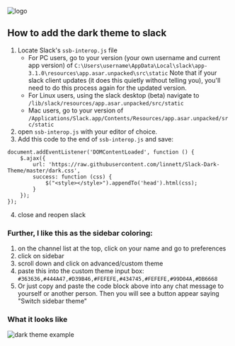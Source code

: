 ![logo](https://raw.githubusercontent.com/earlduque/Slack-Dark-Theme/master/brand-assets/slack-dark-theme-logo.png)

## How to add the dark theme to slack

1) Locate Slack's `ssb-interop.js` file
    * For PC users, go to your version (your own username and current app version) of 
`C:\Users\username\AppData\Local\slack\app-3.1.0\resources\app.asar.unpacked\src\static`
Note that if your slack client updates (it does this quietly without telling you), you'll need to do this process again for the updated version.
    * For Linux users, using the slack desktop (beta) navigate to `/lib/slack/resources/app.asar.unpacked/src/static`
    * Mac users, go to your version of 
`/Applications/Slack.app/Contents/Resources/app.asar.unpacked/src/static`
2) open `ssb-interop.js` with your editor of choice.
3) Add this code to the end of `ssb-interop.js` and save:
```
document.addEventListener('DOMContentLoaded', function () {
    $.ajax({
        url: 'https://raw.githubusercontent.com/linnett/Slack-Dark-Theme/master/dark.css',
        success: function (css) {
            $("<style></style>").appendTo('head').html(css);
        }
    });
});
```
4) close and reopen slack

### Further, I like this as the sidebar coloring:

1) on the channel list at the top, click on your name and go to preferences
2) click on sidebar
3) scroll down and click on advanced/custom theme
4) paste this into the custom theme input box:
`#363636,#444A47,#D39B46,#FEFEFE,#434745,#FEFEFE,#99D04A,#DB6668`
5) Or just copy and paste the code block above into any chat message to yourself or another person. Then you will see a button appear saying "Switch sidebar theme"

### What it looks like
![dark theme example](https://raw.githubusercontent.com/earlduque/Slack-Dark-Theme/master/darktheme.png)
